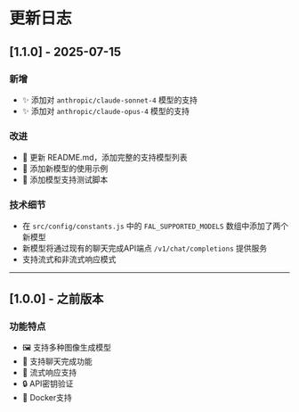 # 更新日志

## [1.1.0] - 2025-07-15

### 新增
- ✨ 添加对 `anthropic/claude-sonnet-4` 模型的支持
- ✨ 添加对 `anthropic/claude-opus-4` 模型的支持

### 改进
- 📝 更新 README.md，添加完整的支持模型列表
- 📝 添加新模型的使用示例
- 🧪 添加模型支持测试脚本

### 技术细节
- 在 `src/config/constants.js` 中的 `FAL_SUPPORTED_MODELS` 数组中添加了两个新模型
- 新模型将通过现有的聊天完成API端点 `/v1/chat/completions` 提供服务
- 支持流式和非流式响应模式

---

## [1.0.0] - 之前版本

### 功能特点
- 🖼️ 支持多种图像生成模型
- 💬 支持聊天完成功能
- 🔄 流式响应支持
- 🔒 API密钥验证
- 🐳 Docker支持